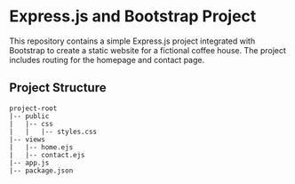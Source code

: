 # Express.js and Bootstrap Project

This repository contains a simple Express.js project integrated with Bootstrap to create a static website for a fictional coffee house. The project includes routing for the homepage and contact page.

## Project Structure

```plaintext
project-root
|-- public
|   |-- css
|   |   |-- styles.css
|-- views
|   |-- home.ejs
|   |-- contact.ejs
|-- app.js
|-- package.json

